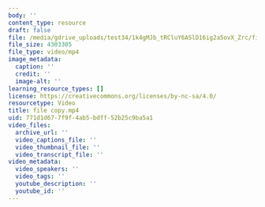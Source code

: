 ```yaml
---
body: ''
content_type: resource
draft: false
file: /media/gdrive_uploads/test34/1k4gMJb_tRCluY6ASlD16ig2a5ovX_Zrc/file-copy.mp4
file_size: 4303305
file_type: video/mp4
image_metadata:
  caption: ''
  credit: ''
  image-alt: ''
learning_resource_types: []
license: https://creativecommons.org/licenses/by-nc-sa/4.0/
resourcetype: Video
title: file copy.mp4
uid: 771d1d67-7f9f-4ab5-bdff-52b25c9ba5a1
video_files:
  archive_url: ''
  video_captions_file: ''
  video_thumbnail_file: ''
  video_transcript_file: ''
video_metadata:
  video_speakers: ''
  video_tags: ''
  youtube_description: ''
  youtube_id: ''
---
```


